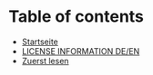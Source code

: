 # Table of contents

* [Startseite](README.md)
* [LICENSE INFORMATION DE/EN](license.md)
* [Zuerst lesen](de/readme_first.md)
